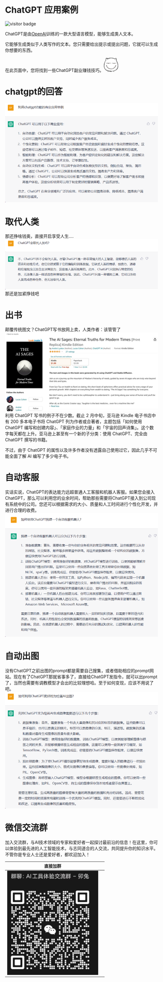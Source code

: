 # ChatGPT 应用案例

![visitor badge](https://visitor-badge.vercel.app/p/dfy167.awesome-chatgpt-business)

ChatGPT是由[OpenAI](https://openai.com/)训练的一款大型语言模型，能够生成类人文本。

它能够生成类似于人类写作的文本。您只需要给出提示或提出问题，它就可以生成你想要的东西。

在此页面中，您将找到一些ChatGPT副业赚钱技巧。<img src="./assets/smile.png">

# chatgpt的回答

![图 1](images/README/IMG_20230319-172354470.png)  

# 取代人类

那还挣啥钱奥，直接开启享受人生....
![图 3](images/README/IMG_20230319-183307799.png)  
那还是加紧挣钱吧

# 出书

颠覆传统图文？ChatGPT写书放网上卖，人类作者：该管管了
![图 2](images/README/IMG_20230319-181610510.png)  
利用 ChatGPT 写书的例子不在少数。截止 2 月中旬，亚马逊 Kindle 电子书店中有 200 多本电子书将 ChatGPT 列为作者或合著者，主题包括「如何使用 ChatGPT 编写和创建内容」、「家庭作业的力量」和「宇宙的回声诗集」。这个数字每天都在上升。亚马逊上甚至有一个新的子分类：使用 ChatGPT、完全由 ChatGPT 撰写的书籍。

不过，由于 ChatGPT 的属性以及许多作者没有透露自己使用过它，因此几乎不可能全面了解 AI 编写了多少电子书。

# 自动客服

实话实说，ChatGPT的表达能力远超普通人工客服和机器人客服。如果您会接入ChatGPT，那么可以利用您的业余时间，帮助那些需要将ChatGPT接入到公司现有系统中的公司。您还可以根据需求的大小、质量和人工时间进行个性化开发，并进行合理的收费。
![图 4](images/README/IMG_20230319-183545193.png)  

# 自动出图

没有ChatGPT之前出图的prompt都是需要自己搜集，或者借助相应的prompt网站。现在有了ChatGPT那就省事多了，直接给ChatGPT发指令，就可以出prompt了，当然也需要有调教模型才会出的比较理想哈。至于如何变现，应该不用说了吧。
![图 5](images/README/IMG_20230319-184626097.png)  

# 微信交流群

加入交流群，与AI技术领域的专家和爱好者一起探讨最前沿的信息！在这里，你可以体验到最先进的人工智能技术，与志同道合的人交流，共同提升你的知识水平。不管你是专业人士还是爱好者，都欢迎加入！

|                  直接加群                  |                              |
|:--------------------------------------:| :----------------------------------------------------------: |
|<img src="images/README/IMG_20230319-190117007.png" width="300"/>| |
